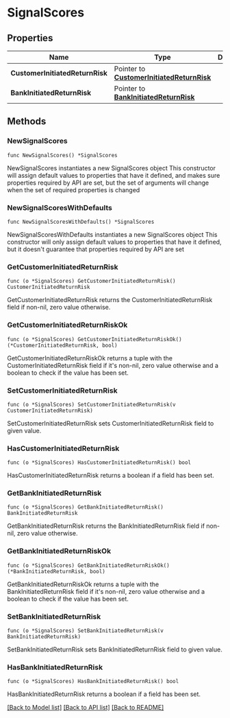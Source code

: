 # SignalScores

## Properties

Name | Type | Description | Notes
------------ | ------------- | ------------- | -------------
**CustomerInitiatedReturnRisk** | Pointer to [**CustomerInitiatedReturnRisk**](CustomerInitiatedReturnRisk.md) |  | [optional] 
**BankInitiatedReturnRisk** | Pointer to [**BankInitiatedReturnRisk**](BankInitiatedReturnRisk.md) |  | [optional] 

## Methods

### NewSignalScores

`func NewSignalScores() *SignalScores`

NewSignalScores instantiates a new SignalScores object
This constructor will assign default values to properties that have it defined,
and makes sure properties required by API are set, but the set of arguments
will change when the set of required properties is changed

### NewSignalScoresWithDefaults

`func NewSignalScoresWithDefaults() *SignalScores`

NewSignalScoresWithDefaults instantiates a new SignalScores object
This constructor will only assign default values to properties that have it defined,
but it doesn't guarantee that properties required by API are set

### GetCustomerInitiatedReturnRisk

`func (o *SignalScores) GetCustomerInitiatedReturnRisk() CustomerInitiatedReturnRisk`

GetCustomerInitiatedReturnRisk returns the CustomerInitiatedReturnRisk field if non-nil, zero value otherwise.

### GetCustomerInitiatedReturnRiskOk

`func (o *SignalScores) GetCustomerInitiatedReturnRiskOk() (*CustomerInitiatedReturnRisk, bool)`

GetCustomerInitiatedReturnRiskOk returns a tuple with the CustomerInitiatedReturnRisk field if it's non-nil, zero value otherwise
and a boolean to check if the value has been set.

### SetCustomerInitiatedReturnRisk

`func (o *SignalScores) SetCustomerInitiatedReturnRisk(v CustomerInitiatedReturnRisk)`

SetCustomerInitiatedReturnRisk sets CustomerInitiatedReturnRisk field to given value.

### HasCustomerInitiatedReturnRisk

`func (o *SignalScores) HasCustomerInitiatedReturnRisk() bool`

HasCustomerInitiatedReturnRisk returns a boolean if a field has been set.

### GetBankInitiatedReturnRisk

`func (o *SignalScores) GetBankInitiatedReturnRisk() BankInitiatedReturnRisk`

GetBankInitiatedReturnRisk returns the BankInitiatedReturnRisk field if non-nil, zero value otherwise.

### GetBankInitiatedReturnRiskOk

`func (o *SignalScores) GetBankInitiatedReturnRiskOk() (*BankInitiatedReturnRisk, bool)`

GetBankInitiatedReturnRiskOk returns a tuple with the BankInitiatedReturnRisk field if it's non-nil, zero value otherwise
and a boolean to check if the value has been set.

### SetBankInitiatedReturnRisk

`func (o *SignalScores) SetBankInitiatedReturnRisk(v BankInitiatedReturnRisk)`

SetBankInitiatedReturnRisk sets BankInitiatedReturnRisk field to given value.

### HasBankInitiatedReturnRisk

`func (o *SignalScores) HasBankInitiatedReturnRisk() bool`

HasBankInitiatedReturnRisk returns a boolean if a field has been set.


[[Back to Model list]](../README.md#documentation-for-models) [[Back to API list]](../README.md#documentation-for-api-endpoints) [[Back to README]](../README.md)


